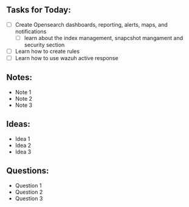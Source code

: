 ## Tasks for Today:

- [ ] Create Opensearch dashboards, reporting, alerts, maps, and notifications
	- [ ] learn about the index management, snapcshot mangament and security section
- [ ] Learn how to create rules
- [ ] Learn how to use wazuh active response

## Notes:

- Note 1
- Note 2
- Note 3

## Ideas:

- Idea 1
- Idea 2
- Idea 3

## Questions:

- Question 1
- Question 2
- Question 3